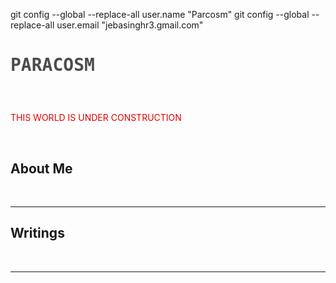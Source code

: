 git config --global --replace-all user.name "Parcosm"
git config --global --replace-all user.email "jebasinghr3.gmail.com"
<html>
  
  <head>
    <h1 style="font-family:monospace;"><p style="color:#4C4C4C">PARACOSM</p></h1>
    <br>
 
  </head>
  <body>
   <p style="color:#E10000">THIS WORLD IS UNDER CONSTRUCTION </p>  <br> 
  <h2> About Me </h2> <br>
  <hr>
    <h2> Writings </h2>
   <br>
    <hr>
  </body>
  </html>
